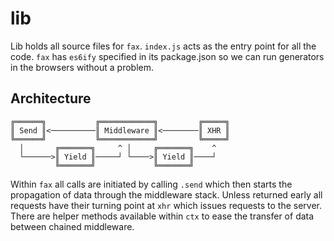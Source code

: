 # lib
Lib holds all source files for `fax`. `index.js` acts as the entry point
for all the code. `fax` has `es6ify` specified in its package.json so we can
run generators in the browsers without a problem.

## Architecture
```
╔══════╗           ╔════════════╗         ╔═════╗
║ Send ║<──────────║ Middleware ║<────────║ XHR ║
╚══════╝           ╚════════════╝         ╚═════╝
  │       ╔═══════╗     ^ │     ╔═══════╗    ^
  └──────>║ Yield ║─────┘ └────>║ Yield ║────┘
          ╚═══════╝             ╚═══════╝
```

Within `fax` all calls are initiated by calling `.send` which then
starts the propagation of data through the middleware stack. Unless
returned early all requests have their turning point at `xhr` which
issues requests to the server. There are helper methods available
within `ctx` to ease the transfer of data between chained middleware.
